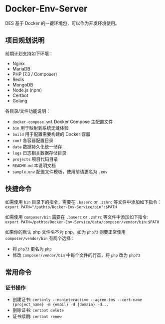 # Docker-Env-Server

DES 基于 Docker 的一键环境包，可以作为开发环境使用。

## 项目规划说明

前期计划支持如下环境：

- Nginx
- MariaDB
- PHP (7.3 / Composer)
- Redis
- MongoDB
- Node.js (npm)
- Certbot
- Golang

各目录/文件功能说明：

- `docker-compose.yml` Docker Compose 主配置文件
- `bin` 用于映射到系统无缝体验
- `build` 用于配置需要构建的 Docker 容器
- `conf` 各容器配置目录
- `data` 数据持久化统一储存
- `logs` 日志相关数据存储目录
- `projects` 项目代码目录
- `README.md` 本说明文档
- `sample.env` 配置文件模板，使用前请更名为 `.env`

## 快捷命令

如需使用 `bin` 目录下的指令，需要在 `.baserc` or `.zshrc` 等文件中添加如下指令：
`export PATH="/pathto/Docker-Env-Service/bin":$PATH`

如需使用 `composer/bin` 需要在 `.baserc` or `.zshrc` 等文件中添加如下指令:
`export PATH=/pathto/Docker-Env-Service/data/composer/vendor/bin:$PATH`

如果你的默认 php 文件名不为 php，如为 `php73` 则要正常使用 `composer/vendor/bin` 有两个选择：

- 将 `php73` 更名为 `php`
- 修改 `composer/vendor/bin` 中每个文件的行首，将 `php` 改为 `php73`

## 常用命令

### 证书操作

- 创建证书: `certonly --noninteractive --agree-tos --cert-name {project_name} -m {email} -d {domain} -d...`
- 删除证书: `certbot delete`
- 证书续期: `certbot renew`
